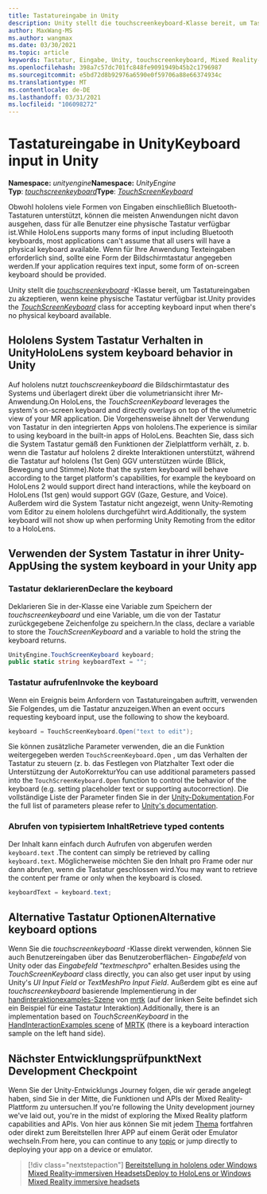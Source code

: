 ```yaml
---
title: Tastatureingabe in Unity
description: Unity stellt die touchscreenkeyboard-Klasse bereit, um Tastatureingaben zu akzeptieren, wenn keine physische Tastatur verfügbar ist.
author: MaxWang-MS
ms.author: wangmax
ms.date: 03/30/2021
ms.topic: article
keywords: Tastatur, Eingabe, Unity, touchscreenkeyboard, Mixed Reality-Headset, Windows Mixed Reality-Headset, Virtual Reality-Headset, hololens, hololens 2
ms.openlocfilehash: 398a7c57dc701fc848fe9091949b45b2c1796987
ms.sourcegitcommit: e5bd72d8b92976a6590e0f59706a88e66374934c
ms.translationtype: MT
ms.contentlocale: de-DE
ms.lasthandoff: 03/31/2021
ms.locfileid: "106098272"
---
```

# <a name="keyboard-input-in-unity"></a><span data-ttu-id="09623-104">Tastatureingabe in Unity</span><span class="sxs-lookup"><span data-stu-id="09623-104">Keyboard input in Unity</span></span>

<span data-ttu-id="09623-105">**Namespace:** *unityengine*</span><span class="sxs-lookup"><span data-stu-id="09623-105">**Namespace:** *UnityEngine*</span></span><br>
 <span data-ttu-id="09623-106">**Typ**: *[touchscreenkeyboard](https://docs.unity3d.com/ScriptReference/TouchScreenKeyboard.html)*</span><span class="sxs-lookup"><span data-stu-id="09623-106">**Type**: *[TouchScreenKeyboard](https://docs.unity3d.com/ScriptReference/TouchScreenKeyboard.html)*</span></span>

<span data-ttu-id="09623-107">Obwohl hololens viele Formen von Eingaben einschließlich Bluetooth-Tastaturen unterstützt, können die meisten Anwendungen nicht davon ausgehen, dass für alle Benutzer eine physische Tastatur verfügbar ist.</span><span class="sxs-lookup"><span data-stu-id="09623-107">While HoloLens supports many forms of input including Bluetooth keyboards, most applications can't assume that all users will have a physical keyboard available.</span></span> <span data-ttu-id="09623-108">Wenn für Ihre Anwendung Texteingaben erforderlich sind, sollte eine Form der Bildschirmtastatur angegeben werden.</span><span class="sxs-lookup"><span data-stu-id="09623-108">If your application requires text input, some form of on-screen keyboard should be provided.</span></span>

<span data-ttu-id="09623-109">Unity stellt die *[touchscreenkeyboard](https://docs.unity3d.com/ScriptReference/TouchScreenKeyboard.html)* -Klasse bereit, um Tastatureingaben zu akzeptieren, wenn keine physische Tastatur verfügbar ist.</span><span class="sxs-lookup"><span data-stu-id="09623-109">Unity provides the *[TouchScreenKeyboard](https://docs.unity3d.com/ScriptReference/TouchScreenKeyboard.html)* class for accepting keyboard input when there's no physical keyboard available.</span></span>

## <a name="hololens-system-keyboard-behavior-in-unity"></a><span data-ttu-id="09623-110">Hololens System Tastatur Verhalten in Unity</span><span class="sxs-lookup"><span data-stu-id="09623-110">HoloLens system keyboard behavior in Unity</span></span>

<span data-ttu-id="09623-111">Auf hololens nutzt *touchscreenkeyboard* die Bildschirmtastatur des Systems und überlagert direkt über die volumetriansicht ihrer Mr-Anwendung.</span><span class="sxs-lookup"><span data-stu-id="09623-111">On HoloLens, the *TouchScreenKeyboard* leverages the system's on-screen keyboard and directly overlays on top of the volumetric view of your MR application.</span></span> <span data-ttu-id="09623-112">Die Vorgehensweise ähnelt der Verwendung von Tastatur in den integrierten Apps von hololens.</span><span class="sxs-lookup"><span data-stu-id="09623-112">The experience is similar to using keyboard in the built-in apps of HoloLens.</span></span> <span data-ttu-id="09623-113">Beachten Sie, dass sich die System Tastatur gemäß den Funktionen der Zielplattform verhält, z. b. wenn die Tastatur auf hololens 2 direkte Interaktionen unterstützt, während die Tastatur auf hololens (1st Gen) GGV unterstützen würde (Blick, Bewegung und Stimme).</span><span class="sxs-lookup"><span data-stu-id="09623-113">Note that the system keyboard will behave according to the target platform's capabilities, for example the keyboard on HoloLens 2 would support direct hand interactions, while the keyboard on HoloLens (1st gen) would support GGV (Gaze, Gesture, and Voice).</span></span> <span data-ttu-id="09623-114">Außerdem wird die System Tastatur nicht angezeigt, wenn Unity-Remoting vom Editor zu einem hololens durchgeführt wird.</span><span class="sxs-lookup"><span data-stu-id="09623-114">Additionally, the system keyboard will not show up when performing Unity Remoting from the editor to a HoloLens.</span></span>

## <a name="using-the-system-keyboard-in-your-unity-app"></a><span data-ttu-id="09623-115">Verwenden der System Tastatur in ihrer Unity-App</span><span class="sxs-lookup"><span data-stu-id="09623-115">Using the system keyboard in your Unity app</span></span>

### <a name="declare-the-keyboard"></a><span data-ttu-id="09623-116">Tastatur deklarieren</span><span class="sxs-lookup"><span data-stu-id="09623-116">Declare the keyboard</span></span>

<span data-ttu-id="09623-117">Deklarieren Sie in der-Klasse eine Variable zum Speichern der *touchscreenkeyboard* und eine Variable, um die von der Tastatur zurückgegebene Zeichenfolge zu speichern.</span><span class="sxs-lookup"><span data-stu-id="09623-117">In the class, declare a variable to store the *TouchScreenKeyboard* and a variable to hold the string the keyboard returns.</span></span>

```cs
UnityEngine.TouchScreenKeyboard keyboard;
public static string keyboardText = "";
```

### <a name="invoke-the-keyboard"></a><span data-ttu-id="09623-118">Tastatur aufrufen</span><span class="sxs-lookup"><span data-stu-id="09623-118">Invoke the keyboard</span></span>

<span data-ttu-id="09623-119">Wenn ein Ereignis beim Anfordern von Tastatureingaben auftritt, verwenden Sie Folgendes, um die Tastatur anzuzeigen.</span><span class="sxs-lookup"><span data-stu-id="09623-119">When an event occurs requesting keyboard input, use the following to show the keyboard.</span></span>

```cs
keyboard = TouchScreenKeyboard.Open("text to edit");
```

<span data-ttu-id="09623-120">Sie können zusätzliche Parameter verwenden, die an die Funktion weitergegeben werden `TouchScreenKeyboard.Open` , um das Verhalten der Tastatur zu steuern (z. b. das Festlegen von Platzhalter Text oder die Unterstützung der AutoKorrektur</span><span class="sxs-lookup"><span data-stu-id="09623-120">You can use additional parameters passed into the `TouchScreenKeyboard.Open` function to control the behavior of the keyboard (e.g. setting placeholder text or supporting autocorrection).</span></span> <span data-ttu-id="09623-121">Die vollständige Liste der Parameter finden Sie in der [Unity-Dokumentation](https://docs.unity3d.com/ScriptReference/TouchScreenKeyboard.Open.html).</span><span class="sxs-lookup"><span data-stu-id="09623-121">For the full list of parameters please refer to [Unity's documentation](https://docs.unity3d.com/ScriptReference/TouchScreenKeyboard.Open.html).</span></span>

### <a name="retrieve-typed-contents"></a><span data-ttu-id="09623-122">Abrufen von typisiertem Inhalt</span><span class="sxs-lookup"><span data-stu-id="09623-122">Retrieve typed contents</span></span>

<span data-ttu-id="09623-123">Der Inhalt kann einfach durch Aufrufen von abgerufen werden `keyboard.text` .</span><span class="sxs-lookup"><span data-stu-id="09623-123">The content can simply be retrieved by calling `keyboard.text`.</span></span> <span data-ttu-id="09623-124">Möglicherweise möchten Sie den Inhalt pro Frame oder nur dann abrufen, wenn die Tastatur geschlossen wird.</span><span class="sxs-lookup"><span data-stu-id="09623-124">You may want to retrieve the content per frame or only when the keyboard is closed.</span></span>

```cs
keyboardText = keyboard.text;
```

## <a name="alternative-keyboard-options"></a><span data-ttu-id="09623-125">Alternative Tastatur Optionen</span><span class="sxs-lookup"><span data-stu-id="09623-125">Alternative keyboard options</span></span>

<span data-ttu-id="09623-126">Wenn Sie die *touchscreenkeyboard* -Klasse direkt verwenden, können Sie auch Benutzereingaben über das Benutzeroberflächen- *Eingabefeld* von Unity oder das *Eingabefeld "textmeschpro*" erhalten.</span><span class="sxs-lookup"><span data-stu-id="09623-126">Besides using the *TouchScreenKeyboard* class directly, you can also get user input by using Unity's *UI Input Field* or *TextMeshPro Input Field*.</span></span> <span data-ttu-id="09623-127">Außerdem gibt es eine auf *touchscreenkeyboard* basierende Implementierung in der [handinteraktionexamples-Szene](/windows/mixed-reality/mrtk-unity/features/example-scenes/hand-interaction-examples) von [mrtk](/windows/mixed-reality/mrtk-unity) (auf der linken Seite befindet sich ein Beispiel für eine Tastatur Interaktion).</span><span class="sxs-lookup"><span data-stu-id="09623-127">Additionally, there is an implementation based on *TouchScreenKeyboard* in the [HandInteractionExamples scene](/windows/mixed-reality/mrtk-unity/features/example-scenes/hand-interaction-examples) of [MRTK](/windows/mixed-reality/mrtk-unity) (there is a keyboard interaction sample on the left hand side).</span></span>

## <a name="next-development-checkpoint"></a><span data-ttu-id="09623-128">Nächster Entwicklungsprüfpunkt</span><span class="sxs-lookup"><span data-stu-id="09623-128">Next Development Checkpoint</span></span>

<span data-ttu-id="09623-129">Wenn Sie der Unity-Entwicklungs Journey folgen, die wir gerade angelegt haben, sind Sie in der Mitte, die Funktionen und APIs der Mixed Reality-Plattform zu untersuchen.</span><span class="sxs-lookup"><span data-stu-id="09623-129">If you're following the Unity development journey we've laid out, you're in the midst of exploring the Mixed Reality platform capabilities and APIs.</span></span> <span data-ttu-id="09623-130">Von hier aus können Sie mit jedem [Thema](unity-development-overview.md#3-advanced-features) fortfahren oder direkt zum Bereitstellen Ihrer APP auf einem Gerät oder Emulator wechseln.</span><span class="sxs-lookup"><span data-stu-id="09623-130">From here, you can continue to any [topic](unity-development-overview.md#3-advanced-features) or jump directly to deploying your app on a device or emulator.</span></span>

> [!div class="nextstepaction"]
> [<span data-ttu-id="09623-131">Bereitstellung in hololens oder Windows Mixed Reality-immersiven Headsets</span><span class="sxs-lookup"><span data-stu-id="09623-131">Deploy to HoloLens or Windows Mixed Reality immersive headsets</span></span>](../platform-capabilities-and-apis/using-visual-studio.md)
